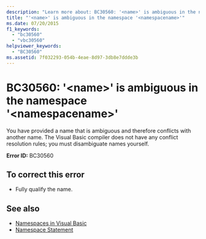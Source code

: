 ```yaml
---
description: "Learn more about: BC30560: '<name>' is ambiguous in the namespace '<namespacename>'"
title: "'<name>' is ambiguous in the namespace '<namespacename>'"
ms.date: 07/20/2015
f1_keywords:
  - "bc30560"
  - "vbc30560"
helpviewer_keywords:
  - "BC30560"
ms.assetid: 7f032293-054b-4eae-8d97-3db8e7ddde3b
---
```

# BC30560: '\<name>' is ambiguous in the namespace '\<namespacename>'

You have provided a name that is ambiguous and therefore conflicts with another name. The Visual Basic compiler does not have any conflict resolution rules; you must disambiguate names yourself.

 **Error ID:** BC30560

## To correct this error

- Fully qualify the name.

## See also

- [Namespaces in Visual Basic](../../programming-guide/program-structure/namespaces.md)
- [Namespace Statement](../statements/namespace-statement.md)
